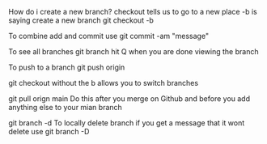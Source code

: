How do i create a new branch?
checkout tells us to go to a new place 
-b is saying create a new branch
git checkout -b <name of branch>

To combine add and commit use 
git commit -am "message"

To see all branches 
git  branch 
hit Q when you are done viewing the branch 

To push to a branch 
git push origin <branch name>

git checkout <branch name> without the b allows you to switch branches

git pull orign main
Do this after you merge on Github and before you add anything else 
to your mian branch

git branch -d <branch name>
To locally delete branch 
if you get a message that it wont delete use git branch -D <branch name>